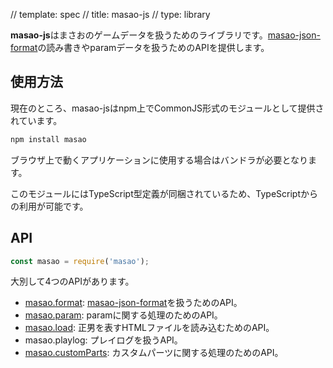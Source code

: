 // template: spec
// title: masao-js
// type: library

**masao-js**はまさおのゲームデータを扱うためのライブラリです。[masao-json-format](/masao-json-format/)の読み書きやparamデータを扱うためのAPIを提供します。

## 使用方法
現在のところ、masao-jsはnpm上でCommonJS形式のモジュールとして提供されています。

```sh
npm install masao
```

ブラウザ上で動くアプリケーションに使用する場合はバンドラが必要となります。

このモジュールにはTypeScript型定義が同梱されているため、TypeScriptからの利用が可能です。

## API
```js
const masao = require('masao');
```

大別して4つのAPIがあります。

- [masao.format](./format.html): [masao-json-format](/masao-json-format/)を扱うためのAPI。
- [masao.param](./param.html): paramに関する処理のためのAPI。
- [masao.load](./load.html): 正男を表すHTMLファイルを読み込むためのAPI。
- masao.playlog: プレイログを扱うAPI。
- [masao.customParts](./custom-parts.html): カスタムパーツに関する処理のためのAPI。
